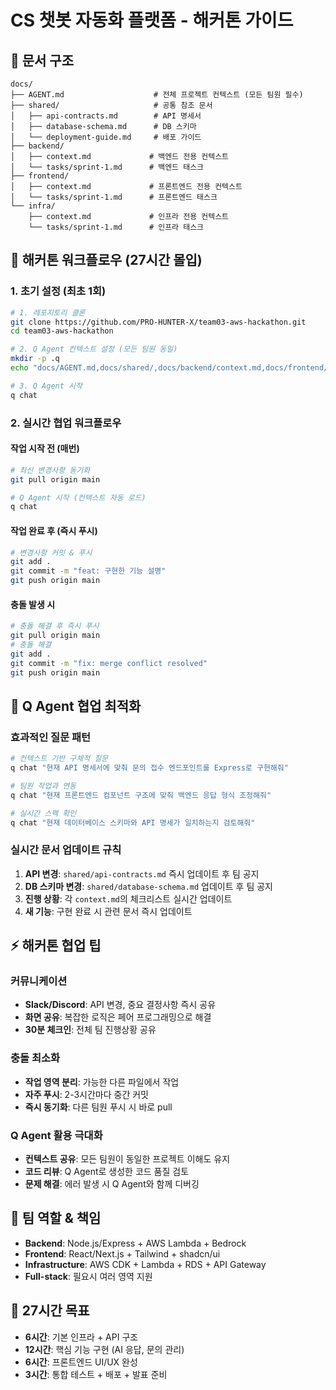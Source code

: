 # CS 챗봇 자동화 플랫폼 - 해커톤 가이드

## 📁 문서 구조

```
docs/
├── AGENT.md                    # 전체 프로젝트 컨텍스트 (모든 팀원 필수)
├── shared/                     # 공통 참조 문서
│   ├── api-contracts.md        # API 명세서
│   ├── database-schema.md      # DB 스키마
│   └── deployment-guide.md     # 배포 가이드
├── backend/
│   ├── context.md             # 백엔드 전용 컨텍스트
│   └── tasks/sprint-1.md      # 백엔드 태스크
├── frontend/
│   ├── context.md             # 프론트엔드 전용 컨텍스트
│   └── tasks/sprint-1.md      # 프론트엔드 태스크
└── infra/
    ├── context.md             # 인프라 전용 컨텍스트
    └── tasks/sprint-1.md      # 인프라 태스크
```

## 🚀 해커톤 워크플로우 (27시간 몰입)

### 1. 초기 설정 (최초 1회)
```bash
# 1. 레포지토리 클론
git clone https://github.com/PRO-HUNTER-X/team03-aws-hackathon.git
cd team03-aws-hackathon

# 2. Q Agent 컨텍스트 설정 (모든 팀원 동일)
mkdir -p .q
echo "docs/AGENT.md,docs/shared/,docs/backend/context.md,docs/frontend/context.md,docs/infra/context.md" > .q/context

# 3. Q Agent 시작
q chat
```

### 2. 실시간 협업 워크플로우

#### 작업 시작 전 (매번)
```bash
# 최신 변경사항 동기화
git pull origin main

# Q Agent 시작 (컨텍스트 자동 로드)
q chat
```

#### 작업 완료 후 (즉시 푸시)
```bash
# 변경사항 커밋 & 푸시
git add .
git commit -m "feat: 구현한 기능 설명"
git push origin main
```

#### 충돌 발생 시
```bash
# 충돌 해결 후 즉시 푸시
git pull origin main
# 충돌 해결
git add .
git commit -m "fix: merge conflict resolved"
git push origin main
```

## 🤖 Q Agent 협업 최적화

### 효과적인 질문 패턴
```bash
# 컨텍스트 기반 구체적 질문
q chat "현재 API 명세서에 맞춰 문의 접수 엔드포인트를 Express로 구현해줘"

# 팀원 작업과 연동
q chat "현재 프론트엔드 컴포넌트 구조에 맞춰 백엔드 응답 형식 조정해줘"

# 실시간 스펙 확인
q chat "현재 데이터베이스 스키마와 API 명세가 일치하는지 검토해줘"
```

### 실시간 문서 업데이트 규칙
1. **API 변경**: `shared/api-contracts.md` 즉시 업데이트 후 팀 공지
2. **DB 스키마 변경**: `shared/database-schema.md` 업데이트 후 팀 공지  
3. **진행 상황**: 각 `context.md`의 체크리스트 실시간 업데이트
4. **새 기능**: 구현 완료 시 관련 문서 즉시 업데이트

## ⚡ 해커톤 협업 팁

### 커뮤니케이션
- **Slack/Discord**: API 변경, 중요 결정사항 즉시 공유
- **화면 공유**: 복잡한 로직은 페어 프로그래밍으로 해결
- **30분 체크인**: 전체 팀 진행상황 공유

### 충돌 최소화
- **작업 영역 분리**: 가능한 다른 파일에서 작업
- **자주 푸시**: 2-3시간마다 중간 커밋
- **즉시 동기화**: 다른 팀원 푸시 시 바로 pull

### Q Agent 활용 극대화
- **컨텍스트 공유**: 모든 팀원이 동일한 프로젝트 이해도 유지
- **코드 리뷰**: Q Agent로 생성한 코드 품질 검토
- **문제 해결**: 에러 발생 시 Q Agent와 함께 디버깅

## 👥 팀 역할 & 책임

- **Backend**: Node.js/Express + AWS Lambda + Bedrock
- **Frontend**: React/Next.js + Tailwind + shadcn/ui  
- **Infrastructure**: AWS CDK + Lambda + RDS + API Gateway
- **Full-stack**: 필요시 여러 영역 지원

## 🎯 27시간 목표
- **6시간**: 기본 인프라 + API 구조
- **12시간**: 핵심 기능 구현 (AI 응답, 문의 관리)
- **6시간**: 프론트엔드 UI/UX 완성
- **3시간**: 통합 테스트 + 배포 + 발표 준비
